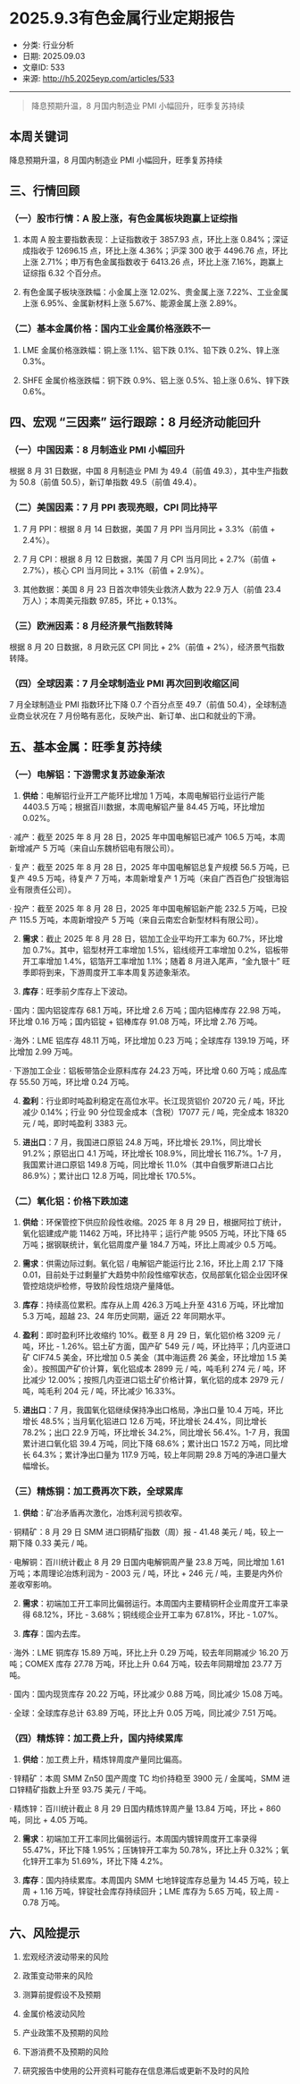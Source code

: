 # 2025.9.3有色金属行业定期报告

- 分类: 行业分析
- 日期: 2025.09.03
- 文章ID: 533
- 来源: http://h5.2025eyp.com/articles/533

---

> 降息预期升温，8 月国内制造业 PMI 小幅回升，旺季复苏持续

## **本周关键词**

降息预期升温，8 月国内制造业 PMI 小幅回升，旺季复苏持续

## **三、行情回顾**

### **（一）股市行情：A 股上涨，有色金属板块跑赢上证综指**

1. 本周 A 股主要指数表现：上证指数收于 3857.93 点，环比上涨 0.84%；深证成指收于 12696.15 点，环比上涨 4.36%；沪深 300 收于 4496.76 点，环比上涨 2.71%；申万有色金属指数收于 6413.26 点，环比上涨 7.16%，跑赢上证综指 6.32 个百分点。

2. 有色金属子板块涨跌幅：小金属上涨 12.02%、贵金属上涨 7.22%、工业金属上涨 6.95%、金属新材料上涨 5.67%、能源金属上涨 2.89%。

### **（二）基本金属价格：国内工业金属价格涨跌不一**

1. LME 金属价格涨跌幅：铜上涨 1.1%、铝下跌 0.1%、铅下跌 0.2%、锌上涨 0.3%。

2. SHFE 金属价格涨跌幅：铜下跌 0.9%、铝上涨 0.5%、铅上涨 0.6%、锌下跌 0.6%。

## **四、宏观 “三因素” 运行跟踪：8 月经济动能回升**

### **（一）中国因素：8 月制造业 PMI 小幅回升**

根据 8 月 31 日数据，中国 8 月制造业 PMI 为 49.4（前值 49.3），其中生产指数为 50.8（前值 50.5），新订单指数 49.5（前值 49.4）。

### **（二）美国因素：7 月 PPI 表现亮眼，CPI 同比持平**

1. 7 月 PPI：根据 8 月 14 日数据，美国 7 月 PPI 当月同比 + 3.3%（前值 + 2.4%）。

2. 7 月 CPI：根据 8 月 12 日数据，美国 7 月 CPI 当月同比 + 2.7%（前值 + 2.7%），核心 CPI 当月同比 + 3.1%（前值 + 2.9%）。

3. 其他数据：美国 8 月 23 日首次申领失业救济人数为 22.9 万人（前值 23.4 万人）；本周美元指数 97.85，环比 + 0.13%。

### **（三）欧洲因素：8 月经济景气指数转降**

根据 8 月 20 日数据，8 月欧元区 CPI 同比 + 2%（前值 + 2%），经济景气指数转降。

### **（四）全球因素：7 月全球制造业 PMI 再次回到收缩区间**

7 月全球制造业 PMI 指数环比下降 0.7 个百分点至 49.7（前值 50.4），全球制造业商业状况在 7 月份略有恶化，反映产出、新订单、出口和就业的下滑。

## **五、基本金属：旺季复苏持续**

### **（一）电解铝：下游需求复苏迹象渐浓**

1. **供给**：电解铝行业开工产能环比增加 1 万吨，本周电解铝行业运行产能 4403.5 万吨；根据百川数据，本周电解铝产量 84.45 万吨，环比增加 0.02%。

· 减产：截至 2025 年 8 月 28 日，2025 年中国电解铝已减产 106.5 万吨，本周新增减产 5 万吨（来自山东魏桥铝电有限公司）。

· 复产：截至 2025 年 8 月 28 日，2025 年中国电解铝总复产规模 56.5 万吨，已复产 49.5 万吨，待复产 7 万吨，本周新增复产 1 万吨（来自广西百色广投银海铝业有限责任公司）。

· 投产：截至 2025 年 8 月 28 日，2025 年中国电解铝新产能 232.5 万吨，已投产 115.5 万吨，本周新增投产 5 万吨（来自云南宏合新型材料有限公司）。

2. **需求**：截止 2025 年 8 月 28 日，铝加工企业平均开工率为 60.7%，环比增加 0.7%。其中，铝型材开工率增加 1.5%，铝线缆开工率增加 0.2%，铝板带开工率增加 1.4%，铝箔开工率增加 1.1%；随着 8 月进入尾声，“金九银十” 旺季即将到来，下游周度开工率本周复苏迹象渐浓。

3. **库存**：旺季前夕库存上下波动。

· 国内：国内铝锭库存 68.1 万吨，环比增 2.6 万吨；国内铝棒库存 22.98 万吨，环比增 0.16 万吨；国内铝锭 + 铝棒库存 91.08 万吨，环比增 2.76 万吨。

· 海外：LME 铝库存 48.11 万吨，环比增加 0.23 万吨；全球库存 139.19 万吨，环比增加 2.99 万吨。

· 下游加工企业：铝板带箔企业原料库存 24.23 万吨，环比增 0.60 万吨；成品库存 55.50 万吨，环比增 0.24 万吨。

4. **盈利**：行业即时吨盈利稳定在高位水平。长江现货铝价 20720 元 / 吨，环比减少 0.14%；行业 90 分位现金成本（含税）17077 元 / 吨，完全成本 18320 元 / 吨，即时吨盈利 3383 元。

5. **进出口**：7 月，我国进口原铝 24.8 万吨，环比增长 29.1%，同比增长 91.2%；原铝出口 4.1 万吨，环比增长 108.9%，同比增长 116.7%。1-7 月，我国累计进口原铝 149.8 万吨，同比增长 11.0%（其中自俄罗斯进口占比 86.9%）；累计出口 12.8 万吨，同比增长 170.5%。

### **（二）氧化铝：价格下跌加速**

1. **供给**：环保管控下供应阶段性收缩。2025 年 8 月 29 日，根据阿拉丁统计，氧化铝建成产能 11462 万吨，环比持平；运行产能 9505 万吨，环比下降 65 万吨；据钢联统计，氧化铝周度产量 184.7 万吨，环比上周减少 0.5 万吨。

2. **需求**：供需边际过剩。氧化铝 / 电解铝产能运行比 2.16，环比上周 2.17 下降 0.01，目前处于过剩量扩大趋势中阶段性缩窄状态，仅局部氧化铝企业因环保管控焙烧炉检修，导致阶段性焙烧产量降低。

3. **库存**：持续高位累积。库存从上周 426.3 万吨上升至 431.6 万吨，环比增加 5.3 万吨，超越 23、24 年历史同期，逼近 22 年同期水平。

4. **盈利**：即时盈利环比收缩约 10%。截至 8 月 29 日，氧化铝价格 3209 元 / 吨，环比 - 1.26%。铝土矿方面，国产矿 549 元 / 吨，环比持平；几内亚进口矿 CIF74.5 美金，环比增加 0.5 美金（其中海运费 26 美金，环比增加 1.5 美金）。按照国产矿价计算，氧化铝成本 2899 元 / 吨，吨毛利 274 元 / 吨，环比减少 12.00%；按照几内亚进口铝土矿价格计算，氧化铝的成本 2979 元 / 吨，吨毛利 204 元 / 吨，环比减少 16.33%。

5. **进出口**：7 月，我国氧化铝继续保持净出口格局，净出口量 10.4 万吨，环比增长 48.5%；当月氧化铝进口 12.6 万吨，环比增长 24.4%，同比增长 78.2%；出口 22.9 万吨，环比增长 34.2%，同比增长 56.4%。1-7 月，我国累计进口氧化铝 39.4 万吨，同比下降 68.6%；累计出口 157.2 万吨，同比增长 64.3%；累计净出口量为 117.9 万吨，较上年同期 29.8 万吨的净进口量大幅增长。

### **（三）精炼铜：加工费再次下跌，全球累库**

1. **供给**：矿冶矛盾再次激化，冶炼利润亏损收窄。

· 铜精矿：8 月 29 日 SMM 进口铜精矿指数（周）报 - 41.48 美元 / 吨，较上一期下降 0.33 美元 / 吨。

· 电解铜：百川统计截止 8 月 29 日国内电解铜周产量 23.8 万吨，同比增加 1.61 万吨；本周理论冶炼利润为 - 2003 元 / 吨，环比 + 246 元 / 吨，主要是内外价差收窄影响。

2. **需求**：初端加工开工率同比偏弱运行。本周国内主要精铜杆企业周度开工率录得 68.12%，环比 - 3.68%；铜线缆企业开工率为 67.81%，环比 - 1.07%。

3. **库存**：国内去库。

· 海外：LME 铜库存 15.89 万吨，环比上升 0.29 万吨，较去年同期减少 16.20 万吨；COMEX 库存 27.78 万吨，环比上升 0.64 万吨，较去年同期增加 23.77 万吨。

· 国内：国内现货库存 20.22 万吨，环比减少 0.88 万吨，同比减少 15.08 万吨。

· 全球：全球库存总计 63.89 万吨，环比上升 0.05 万吨，同比减少 7.51 万吨。

### **（四）精炼锌：加工费上升，国内持续累库**

1. **供给**：加工费上升，精炼锌周度产量同比偏高。

· 锌精矿：本周 SMM Zn50 国产周度 TC 均价持稳至 3900 元 / 金属吨，SMM 进口锌精矿指数上升至 93.75 美元 / 干吨。

· 精炼锌：百川统计截止 8 月 29 日国内精炼锌周产量 13.84 万吨，环比 + 860 吨，同比 + 4.05 万吨。

2. **需求**：初端加工开工率同比偏弱运行。本周国内镀锌周度开工率录得 55.47%，环比下降 1.95%；压铸锌开工率为 50.78%，环比上升 0.32%；氧化锌开工率为 51.69%，环比下降 4.2%。

3. **库存**：国内持续累库。本周国内 SMM 七地锌锭库存总量为 14.45 万吨，较上周 + 1.16 万吨，锌锭社会库存持续回升；LME 库存为 5.65 万吨，较上周 - 0.78 万吨。

## **六、风险提示**

1. 宏观经济波动带来的风险

2. 政策变动带来的风险

3. 测算前提假设不及预期

4. 金属价格波动风险

5. 产业政策不及预期的风险

6. 下游消费不及预期的风险

7. 研究报告中使用的公开资料可能存在信息滞后或更新不及时的风险
